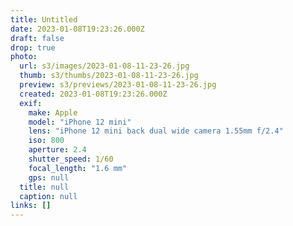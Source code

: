 ```yaml
---
title: Untitled
date: 2023-01-08T19:23:26.000Z
draft: false
drop: true
photo:
  url: s3/images/2023-01-08-11-23-26.jpg
  thumb: s3/thumbs/2023-01-08-11-23-26.jpg
  preview: s3/previews/2023-01-08-11-23-26.jpg
  created: 2023-01-08T19:23:26.000Z
  exif:
    make: Apple
    model: "iPhone 12 mini"
    lens: "iPhone 12 mini back dual wide camera 1.55mm f/2.4"
    iso: 800
    aperture: 2.4
    shutter_speed: 1/60
    focal_length: "1.6 mm"
    gps: null
  title: null
  caption: null
links: []
---
```

